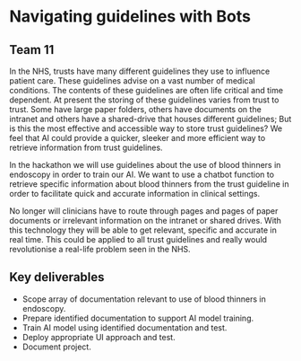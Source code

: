 # Navigating guidelines with Bots

## Team 11

In the NHS, trusts have many different guidelines they use to influence patient care. These guidelines advise on a vast number of medical conditions. The contents of these guidelines are often life critical and time dependent.  At present the storing of these guidelines varies from trust to trust. Some have large paper folders, others have documents on the intranet and others have a shared-drive that houses different guidelines; But is this the most effective and accessible way to store trust guidelines?  We feel that AI could provide a quicker, sleeker and more efficient way to retrieve information from trust guidelines.  
 
In the hackathon we will use guidelines about the use of blood thinners in endoscopy in order to train our AI. We want to use a chatbot function to retrieve specific information about blood thinners from the trust guideline in order to facilitate quick and accurate information in clinical settings.
 
No longer will clinicians have to route through pages and pages of paper documents or irrelevant information on the  intranet or shared drives. With this technology they will be able to get  relevant, specific and accurate in real time. This could be applied to all trust guidelines and really would revolutionise a real-life problem seen in the NHS.

## Key deliverables

* Scope array of documentation relevant to use of blood thinners in endoscopy.
* Prepare identified documentation to support AI model training.
* Train AI model using identified documentation and test.
* Deploy appropriate UI approach and test.
* Document project.
